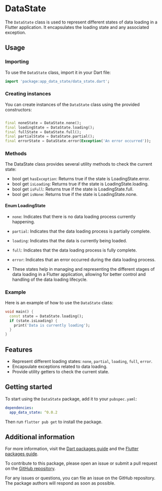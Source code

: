 <!--
This README describes the package. If you publish this package to pub.dev,
this README's contents appear on the landing page for your package.

For information about how to write a good package README, see the guide for
[writing package pages](https://dart.dev/guides/libraries/writing-package-pages).

For general information about developing packages, see the Dart guide for
[creating packages](https://dart.dev/guides/libraries/create-library-packages)
and the Flutter guide for
[developing packages and plugins](https://flutter.dev/developing-packages).
-->
# DataState

The `DataState` class is used to represent different states of data loading in a Flutter
application. It encapsulates the loading state and any associated exception.

## Usage

### Importing

To use the `DataState` class, import it in your Dart file:

```dart
import 'package:app_data_state/data_state.dart';
``` 

### Creating instances

You can create instances of the `DataState` class using the provided constructors:

```dart

final noneState = DataState.none();
final loadingState = DataState.loading();
final fullState = DataState.full();
final partialState = DataState.partial();
final errorState = DataState.error(Exception('An error occurred'));
```

### Methods

The DataState class provides several utility methods to check the current state:

- bool get `hasException`: Returns true if the state is LoadingState.error.
- bool get `isLoading`: Returns true if the state is LoadingState.loading.
- bool get `isFull`: Returns true if the state is LoadingState.full.
- bool get `isNone`: Returns true if the state is LoadingState.none.

#### Enum LoadingState

- `none`: Indicates that there is no data loading process currently happening.
- `partial`: Indicates that the data loading process is partially complete.
- `loading`: Indicates that the data is currently being loaded.
- `full`: Indicates that the data loading process is fully complete.
- `error`: Indicates that an error occurred during the data loading process.

- These states help in managing and representing the different stages of data loading in a Flutter
  application, allowing for better control and handling of the data loading lifecycle.

### Example

Here is an example of how to use the `DataState` class:

```dart
void main() {
  const state = DataState.loading();
  if (state.isLoading) {
    print('Data is currently loading');
  }
}
```

## Features

- Represent different loading states: `none`, `partial`, `loading`, `full`, `error`.
- Encapsulate exceptions related to data loading.
- Provide utility getters to check the current state.

## Getting started

To start using the `DataState` package, add it to your `pubspec.yaml`:

```yaml
dependencies:
  app_data_state: ^0.0.2
```

Then run `flutter pub get` to install the package.

## Additional information

For more information, visit
the [Dart packages guide](https://dart.dev/guides/libraries/create-library-packages) and
the [Flutter packages guide](https://flutter.dev/developing-packages).

To contribute to this package, please open an issue or submit a pull request on
the [GitHub repository](https://github.com/your-repo/data_state).

For any issues or questions, you can file an issue on the GitHub repository. The package authors
will respond as soon as possible.

```
